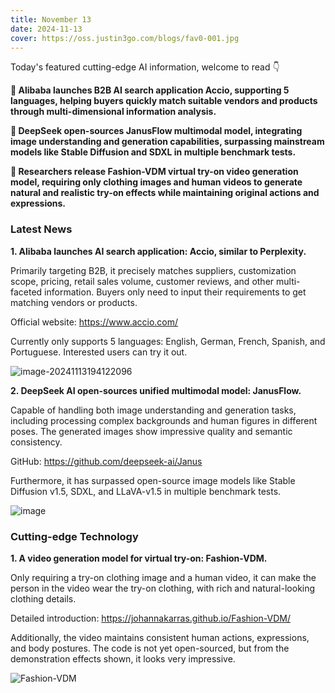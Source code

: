 ```yaml
---
title: November 13
date: 2024-11-13
cover: https://oss.justin3go.com/blogs/fav0-001.jpg
---
```


Today's featured cutting-edge AI information, welcome to read 👇

**💼 Alibaba launches B2B AI search application Accio, supporting 5 languages, helping buyers quickly match suitable vendors and products through multi-dimensional information analysis.**

**🎨 DeepSeek open-sources JanusFlow multimodal model, integrating image understanding and generation capabilities, surpassing mainstream models like Stable Diffusion and SDXL in multiple benchmark tests.**

**👗 Researchers release Fashion-VDM virtual try-on video generation model, requiring only clothing images and human videos to generate natural and realistic try-on effects while maintaining original actions and expressions.**



### Latest News

**1. Alibaba launches AI search application: Accio, similar to Perplexity.**

Primarily targeting B2B, it precisely matches suppliers, customization scope, pricing, retail sales volume, customer reviews, and other multi-faceted information. Buyers only need to input their requirements to get matching vendors or products.

Official website: https://www.accio.com/

Currently only supports 5 languages: English, German, French, Spanish, and Portuguese. Interested users can try it out.

![image-20241113194122096](https://cdn.jsdelivr.net/gh/freelander/oss@master/ai-daily/2024-11-13/image-20241113194122096.png)

**2. DeepSeek AI open-sources unified multimodal model: JanusFlow.**

Capable of handling both image understanding and generation tasks, including processing complex backgrounds and human figures in different poses. The generated images show impressive quality and semantic consistency.

GitHub: https://github.com/deepseek-ai/Janus

Furthermore, it has surpassed open-source image models like Stable Diffusion v1.5, SDXL, and LLaVA-v1.5 in multiple benchmark tests.

![image](https://cdn.jsdelivr.net/gh/freelander/oss@master/ai-daily/2024-11-13/teaser.png)



### Cutting-edge Technology

**1. A video generation model for virtual try-on: Fashion-VDM.**

Only requiring a try-on clothing image and a human video, it can make the person in the video wear the try-on clothing, with rich and natural-looking clothing details.

Detailed introduction: https://johannakarras.github.io/Fashion-VDM/

Additionally, the video maintains consistent human actions, expressions, and body postures. The code is not yet open-sourced, but from the demonstration effects shown, it looks very impressive.

![Fashion-VDM](https://cdn.jsdelivr.net/gh/freelander/oss@master/ai-daily/2024-11-13/Fashion-VDM.gif)